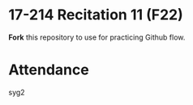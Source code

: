 # 17-214 Recitation 11 (F22)
**Fork** this repository to use for practicing Github flow.

# Attendance
syg2
